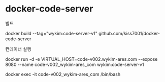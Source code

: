 # docker-code-server

빌드

docker build --tag="wykim:code-server-v1" github.com/kiss7001/docker-code-server

컨테이너 실행

docker run -d -e VIRTUAL_HOST=code-v002.wykim-ares.com --expose 8080 --name code-v002_wykim-ares_com wykim:code-server-v1

docker exec -it code-v002_wykim-ares_com /bin/bash